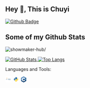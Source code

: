 ## Hey 👋, This is Chuyi

[![Github Badge](https://img.shields.io/badge/-ryyyc-grey?style=flat&logo=github&logoColor=white&link=https://github.com/showmaker-hub/)](https://www.github.com/showmaker-hub/)
## Some of my Github Stats
<p align=left> <img src=https://komarev.com/ghpvc/?username=showmaker-hub alt=showmaker-hub/> </p>
<a href="https://github.com/showmaker-hub">
  <img align="center" alt="GitHub Stats" src="https://github-readme-stats.vercel.app/api?username=showmaker-hub &show_icons=true&include_all_commits=true" />
</a>
<a href="https://github.com/showmaker-hub">
  <img align="center" alt="Top Langs" src="https://github-readme-stats.vercel.app/api/top-langs/?username=showmaker-hub&layout=compact" />
</a>

Languages and Tools:

<code><img height="20" src="https://raw.githubusercontent.com/github/explore/80688e429a7d4ef2fca1e82350fe8e3517d3494d/topics/java/java.png" alt="java"></code>
<code><img height="20" src="https://raw.githubusercontent.com/github/explore/80688e429a7d4ef2fca1e82350fe8e3517d3494d/topics/python/python.png" alt="python"></code>
<code><img height="20" src="https://raw.githubusercontent.com/github/explore/80688e429a7d4ef2fca1e82350fe8e3517d3494d/topics/cpp/cpp.png" alt="cpp"></code>


<!--
**showmaker-hub/showmaker-hub** is a ✨ _special_ ✨ repository because its `README.md` (this file) appears on your GitHub profile.

Here are some ideas to get you started:

- 🔭 I’m currently working on ...
- 🌱 I’m currently learning ...
- 👯 I’m looking to collaborate on ...
- 🤔 I’m looking for help with ...
- 💬 Ask me about ...
- 📫 How to reach me: ...
- 😄 Pronouns: ...
- ⚡ Fun fact: ...
-->
